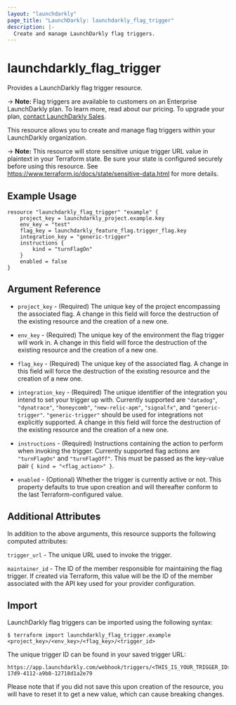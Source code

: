 ```yaml
---
layout: "launchdarkly"
page_title: "LaunchDarkly: launchdarkly_flag_trigger"
description: |-
  Create and manage LaunchDarkly flag triggers.
---
```


# launchdarkly_flag_trigger

Provides a LaunchDarkly flag trigger resource.

-> **Note:** Flag triggers are available to customers on an Enterprise LaunchDarkly plan. To learn more, read about our pricing. To upgrade your plan, [contact LaunchDarkly Sales](https://launchdarkly.com/contact-sales/).

This resource allows you to create and manage flag triggers within your LaunchDarkly organization.

-> **Note:** This resource will store sensitive unique trigger URL value in plaintext in your Terraform state. Be sure your state is configured securely before using this resource. See https://www.terraform.io/docs/state/sensitive-data.html for more details.

## Example Usage

```hcl
resource "launchdarkly_flag_trigger" "example" {
	project_key = launchdarkly_project.example.key
	env_key = "test"
	flag_key = launchdarkly_feature_flag.trigger_flag.key
	integration_key = "generic-trigger"
	instructions {
		kind = "turnFlagOn"
	}
	enabled = false
}
```

## Argument Reference

- `project_key` - (Required) The unique key of the project encompassing the associated flag. A change in this field will force the destruction of the existing resource and the creation of a new one.

- `env_key` - (Required) The unique key of the environment the flag trigger will work in. A change in this field will force the destruction of the existing resource and the creation of a new one.

- `flag_key` - (Required) The unique key of the associated flag. A change in this field will force the destruction of the existing resource and the creation of a new one.

- `integration_key` - (Required) The unique identifier of the integration you intend to set your trigger up with. Currently supported are `"datadog"`, `"dynatrace"`, `"honeycomb"`, `"new-relic-apm"`, `"signalfx"`, and `"generic-trigger"`. `"generic-trigger"` should be used for integrations not explicitly supported. A change in this field will force the destruction of the existing resource and the creation of a new one.

- `instructions` - (Required) Instructions containing the action to perform when invoking the trigger. Currently supported flag actions are `"turnFlagOn"` and `"turnFlagOff"`. This must be passed as the key-value pair `{ kind = "<flag_action>" }`.

- `enabled` - (Optional) Whether the trigger is currently active or not. This property defaults to true upon creation and will thereafter conform to the last Terraform-configured value.

## Additional Attributes

In addition to the above arguments, this resource supports the following computed attributes:

`trigger_url` - The unique URL used to invoke the trigger.

`maintainer_id` - The ID of the member responsible for maintaining the flag trigger. If created via Terraform, this value will be the ID of the member associated with the API key used for your provider configuration.

## Import

LaunchDarkly flag triggers can be imported using the following syntax:

```
$ terraform import launchdarkly_flag_trigger.example <project_key>/<env_key>/<flag_key>/<trigger_id>
```

The unique trigger ID can be found in your saved trigger URL:

```
https://app.launchdarkly.com/webhook/triggers/<THIS_IS_YOUR_TRIGGER_ID>/aff25a53-17d9-4112-a9b8-12718d1a2e79
```

Please note that if you did not save this upon creation of the resource, you will have to reset it to get a new value, which can cause breaking changes.

